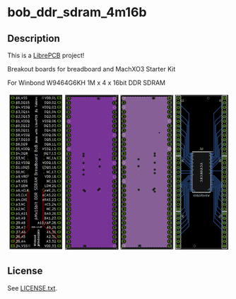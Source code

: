 # bob_ddr_sdram_4m16b

## Description

This is a [LibrePCB](https://librepcb.org) project!

Breakout boards for breadboard and MachXO3 Starter Kit

For Winbond W9464G6KH 1M x 4 x 16bit DDR SDRAM

![output](docs/output.png)

## License

See [LICENSE.txt](LICENSE.txt).

